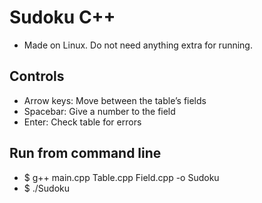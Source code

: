 # Sudoku C++

+ Made on Linux. Do not need anything extra for running.

## Controls
+ Arrow keys: Move  between the table’s fields
+ Spacebar: Give a number to the field
+ Enter: Check table for errors

## Run from command line
+ $ g++ main.cpp Table.cpp Field.cpp -o Sudoku
+ $ ./Sudoku
